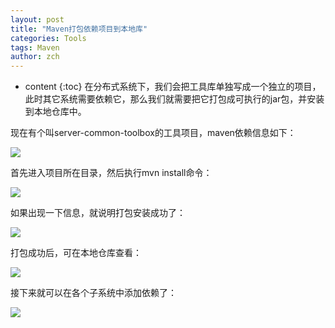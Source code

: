 ```yaml
---
layout: post
title: "Maven打包依赖项目到本地库"
categories: Tools
tags: Maven
author: zch
---
```


* content
{:toc}
在分布式系统下，我们会把工具库单独写成一个独立的项目，此时其它系统需要依赖它，那么我们就需要把它打包成可执行的jar包，并安装到本地仓库中。









现在有个叫server-common-toolbox的工具项目，maven依赖信息如下：

![](https://raw.githubusercontent.com/zchdjb/zchdjb.github.io/master/images/maven4.png)

首先进入项目所在目录，然后执行mvn install命令：

![](https://raw.githubusercontent.com/zchdjb/zchdjb.github.io/master/images/maven1.png)

如果出现一下信息，就说明打包安装成功了：

![](https://raw.githubusercontent.com/zchdjb/zchdjb.github.io/master/images/maven2.png)

打包成功后，可在本地仓库查看：

![](https://raw.githubusercontent.com/zchdjb/zchdjb.github.io/master/images/maven3.png)

接下来就可以在各个子系统中添加依赖了：

![](https://raw.githubusercontent.com/zchdjb/zchdjb.github.io/master/images/maven5.png)